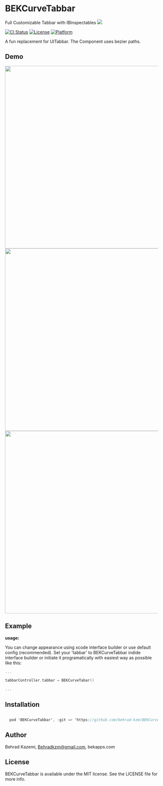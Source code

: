 # BEKCurveTabbar
Full Customizable Tabbar with IBInspectables
<img src="https://github.com/behrad-kzm/BEKCurveTabbar/blob/master/Header.png">

[![CI Status](http://img.shields.io/travis/popwarsweet/JellySlider.svg?style=flat)](https://travis-ci.org/popwarsweet/JellySlider)
[![License](https://img.shields.io/cocoapods/l/JellySlider.svg?style=flat)](http://cocoapods.org/pods/JellySlider)
[![Platform](https://img.shields.io/cocoapods/p/JellySlider.svg?style=flat)](http://cocoapods.org/pods/JellySlider)

A fun replacement for UITabbar. The Component uses bezier paths.
## Demo
<img src="https://github.com/behrad-kzm/BEKCurveTabbar/blob/master/Preview.png" height="600"><img src="https://github.com/behrad-kzm/BEKCurveTabbar/blob/master/Preview2.png" height="600"><img src="https://github.com/behrad-kzm/BEKCurveTabbar/blob/master/Preview3.gif" height="600">

## Example

__usage:__

You can change appearance using xcode interface builder or use default config (recommended).
Set your 'tabbar' to BEKCurveTabbar indide interface builder or initiate it programatically with easiest way as possible like this:

```swift
...

tabbarController.tabbar = BEKCurveTabar()

...

```

## Installation
```swift

  pod 'BEKCurveTabbar', :git => 'https://github.com/behrad-kzm/BEKCurveTabbar.git'

```


## Author
Behrad Kazemi, Behradkzm@gmail.com, bekapps.com

## License

BEKCurveTabbar is available under the MIT license. See the LICENSE file for more info.
